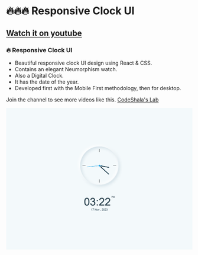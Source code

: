 # 🔥🔥🔥 Responsive Clock UI
## [Watch it on youtube](ttps://www.youtube.com/@codeshala_lab)
### 🔥 Responsive Clock UI

- Beautiful responsive clock UI design using React & CSS.
- Contains an elegant Neumorphism watch.
- Also a Digital Clock.
- It has the date of the year.
- Developed first with the Mobile First methodology, then for desktop.

Join the channel to see more videos like this. [CodeShala's Lab](https://www.youtube.com/@codeshala_lab)

![Clock UI](/public/preview.png)
